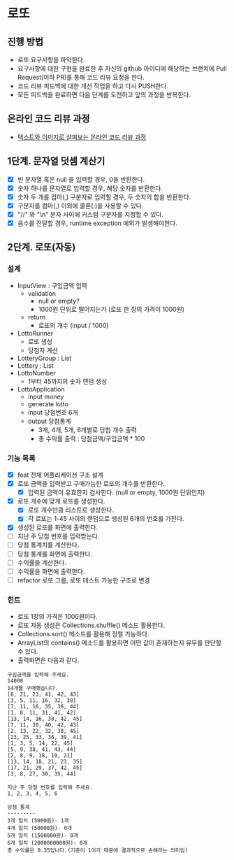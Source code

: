 # 로또

## 진행 방법

* 로또 요구사항을 파악한다.
* 요구사항에 대한 구현을 완료한 후 자신의 github 아이디에 해당하는 브랜치에 Pull Request(이하 PR)를 통해 코드 리뷰 요청을 한다.
* 코드 리뷰 피드백에 대한 개선 작업을 하고 다시 PUSH한다.
* 모든 피드백을 완료하면 다음 단계를 도전하고 앞의 과정을 반복한다.

## 온라인 코드 리뷰 과정

* [텍스트와 이미지로 살펴보는 온라인 코드 리뷰 과정](https://github.com/next-step/nextstep-docs/tree/master/codereview)

## 1단계. 문자열 덧셈 계산기

- [x] 빈 문자열 혹은 null 을 입력할 경우, 0을 반환한다.
- [x] 숫자 하나를 문자열로 입력할 경우, 해당 숫자를 반환한다.
- [x] 숫자 두 개를 컴마(,) 구분자로 입력할 경우, 두 숫자의 합을 반환한다.
- [x] 구분자를 컴마(,) 이외에 콜론(:)을 사용할 수 있다.
- [x] "//" 와 "\n" 문자 사이에 커스텀 구분자를 지정할 수 있다.
- [x] 음수를 전달할 경우, runtime exception 예외가 발생해야한다.

## 2단계. 로또(자동)

### 설계

- InputView : 구입금액 입력
    - validation
        - null or empty?
        - 1000원 단위로 떨어지는가 (로또 한 장의 가격이 1000원)
    - return
        - 로또의 개수 (input / 1000)
- LottoRunner
    - 로또 생성
    - 당첨자 계산
- LotteryGroup : List<Lottery>
- Lottery : List<LottoNumber>
- LottoNumber
    - 1부터 45까지의 숫자 랜덤 생성
- LottoApplication
    - input money
    - generate lotto
    - input 당첨번호 6개
    - output 당첨통계
        - 3개, 4개, 5개, 6개별로 당첨 개수 출력
        - 총 수익률 출력 : 당첨금액/구입금액 * 100

### 기능 목록

- [x] feat 전체 어플리케이션 구조 설계 
- [x] 로또 금액을 입력받고 구매가능한 로또의 개수를 반환한다.
    - [x] 입력된 금액이 유효한지 검사한다. (null or empty, 1000원 단위인지)
- [x] 로또 개수에 맞게 로또를 생성한다.
    - [x] 로또 개수만큼 리스트로 생성한다.
    - [x] 각 로또는 1-45 사이의 랜덤으로 생성된 6개의 번호를 가진다. 
- [x] 생성된 로또를 화면에 출력한다.
- [ ] 지난 주 당첨 번호를 입력받는다.
- [ ] 당첨 통계치를 계산한다.
- [ ] 당첨 통계를 화면에 출력한다.
- [ ] 수익률을 계산한다.
- [ ] 수익률을 화면에 출력한다.
- [ ] refactor 로또 그룹, 로또 테스트 가능한 구조로 변경

### 힌트

- 로또 1장의 가격은 1000원이다.
- 로또 자동 생성은 Collections.shuffle() 메소드 활용한다.
- Collections.sort() 메소드를 활용해 정렬 가능하다.
- ArrayList의 contains() 메소드를 활용하면 어떤 값이 존재하는지 유무를 판단할 수 있다.
- 출력화면은 다음과 같다.

```text
구입금액을 입력해 주세요.
14000
14개를 구매했습니다.
[8, 21, 23, 41, 42, 43]
[3, 5, 11, 16, 32, 38]
[7, 11, 16, 35, 36, 44]
[1, 8, 11, 31, 41, 42]
[13, 14, 16, 38, 42, 45]
[7, 11, 30, 40, 42, 43]
[2, 13, 22, 32, 38, 45]
[23, 25, 33, 36, 39, 41]
[1, 3, 5, 14, 22, 45]
[5, 9, 38, 41, 43, 44]
[2, 8, 9, 18, 19, 21]
[13, 14, 18, 21, 23, 35]
[17, 21, 29, 37, 42, 45]
[3, 8, 27, 30, 35, 44]

지난 주 당첨 번호를 입력해 주세요.
1, 2, 3, 4, 5, 6

당첨 통계
---------
3개 일치 (5000원)- 1개
4개 일치 (50000원)- 0개
5개 일치 (1500000원)- 0개
6개 일치 (2000000000원)- 0개
총 수익률은 0.35입니다.(기준이 1이기 때문에 결과적으로 손해라는 의미임)
```
